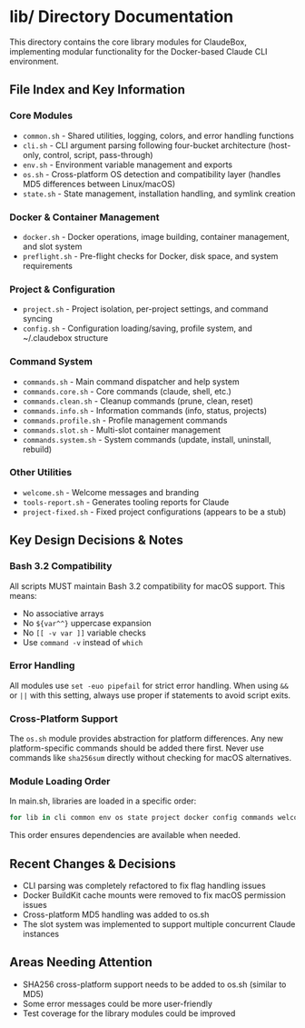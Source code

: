 # lib/ Directory Documentation

This directory contains the core library modules for ClaudeBox, implementing modular functionality for the Docker-based Claude CLI environment.

## File Index and Key Information

### Core Modules
- `common.sh` - Shared utilities, logging, colors, and error handling functions
- `cli.sh` - CLI argument parsing following four-bucket architecture (host-only, control, script, pass-through)
- `env.sh` - Environment variable management and exports
- `os.sh` - Cross-platform OS detection and compatibility layer (handles MD5 differences between Linux/macOS)
- `state.sh` - State management, installation handling, and symlink creation

### Docker & Container Management
- `docker.sh` - Docker operations, image building, container management, and slot system
- `preflight.sh` - Pre-flight checks for Docker, disk space, and system requirements

### Project & Configuration
- `project.sh` - Project isolation, per-project settings, and command syncing
- `config.sh` - Configuration loading/saving, profile system, and ~/.claudebox structure

### Command System
- `commands.sh` - Main command dispatcher and help system
- `commands.core.sh` - Core commands (claude, shell, etc.)
- `commands.clean.sh` - Cleanup commands (prune, clean, reset)
- `commands.info.sh` - Information commands (info, status, projects)
- `commands.profile.sh` - Profile management commands
- `commands.slot.sh` - Multi-slot container management
- `commands.system.sh` - System commands (update, install, uninstall, rebuild)

### Other Utilities
- `welcome.sh` - Welcome messages and branding
- `tools-report.sh` - Generates tooling reports for Claude
- `project-fixed.sh` - Fixed project configurations (appears to be a stub)

## Key Design Decisions & Notes

### Bash 3.2 Compatibility
All scripts MUST maintain Bash 3.2 compatibility for macOS support. This means:
- No associative arrays
- No `${var^^}` uppercase expansion
- No `[[ -v var ]]` variable checks
- Use `command -v` instead of `which`

### Error Handling
All modules use `set -euo pipefail` for strict error handling. When using `&&` or `||` with this setting, always use proper if statements to avoid script exits.

### Cross-Platform Support
The `os.sh` module provides abstraction for platform differences. Any new platform-specific commands should be added there first. Never use commands like `sha256sum` directly without checking for macOS alternatives.

### Module Loading Order
In main.sh, libraries are loaded in a specific order:
```bash
for lib in cli common env os state project docker config commands welcome preflight; do
```
This order ensures dependencies are available when needed.

## Recent Changes & Decisions

- CLI parsing was completely refactored to fix flag handling issues
- Docker BuildKit cache mounts were removed to fix macOS permission issues
- Cross-platform MD5 handling was added to os.sh
- The slot system was implemented to support multiple concurrent Claude instances

## Areas Needing Attention

- SHA256 cross-platform support needs to be added to os.sh (similar to MD5)
- Some error messages could be more user-friendly
- Test coverage for the library modules could be improved